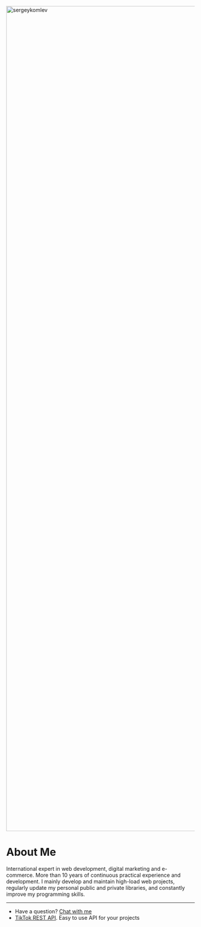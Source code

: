 [<img width="2206" alt="sergeykomlev" src="https://github.com/user-attachments/assets/97cde007-06d0-40ca-8003-a12ef5f20357">](https://sergeykomlev.com)

# About Me

International expert in web development, digital marketing and e-commerce. More than 10 years of continuous practical experience and development. I mainly develop and maintain high-load web projects, regularly update my personal public and private libraries, and constantly improve my programming skills.

_____

- Have a question? [Chat with me](https://sergeykomlev.com/#chatraChatExpanded)
- [TikTok REST API](https://evelode.com/downloads/tiktok-rest-api/). Easy to use API for your projects
